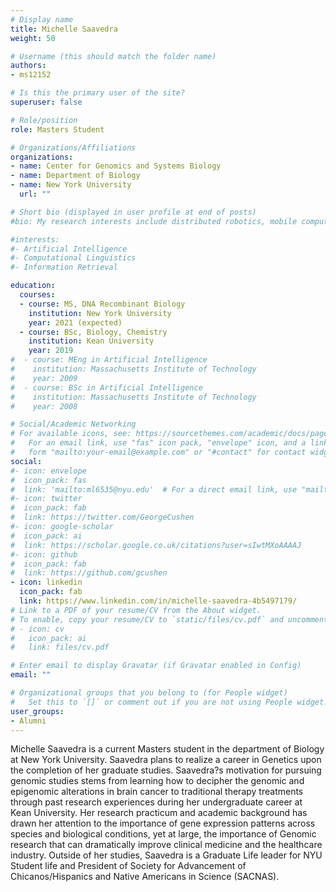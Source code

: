 ```yaml
---
# Display name
title: Michelle Saavedra
weight: 50

# Username (this should match the folder name)
authors:
- ms12152

# Is this the primary user of the site?
superuser: false

# Role/position
role: Masters Student

# Organizations/Affiliations
organizations:
- name: Center for Genomics and Systems Biology
- name: Department of Biology
- name: New York University
  url: ""

# Short bio (displayed in user profile at end of posts)
#bio: My research interests include distributed robotics, mobile computing and programmable matter.

#interests:
#- Artificial Intelligence
#- Computational Linguistics
#- Information Retrieval

education:
  courses:
  - course: MS, DNA Recombinant Biology
    institution: New York University
    year: 2021 (expected)
  - course: BSc, Biology, Chemistry
    institution: Kean University
    year: 2019
#  - course: MEng in Artificial Intelligence
#    institution: Massachusetts Institute of Technology
#    year: 2009
#  - course: BSc in Artificial Intelligence
#    institution: Massachusetts Institute of Technology
#    year: 2008

# Social/Academic Networking
# For available icons, see: https://sourcethemes.com/academic/docs/page-builder/#icons
#   For an email link, use "fas" icon pack, "envelope" icon, and a link in the
#   form "mailto:your-email@example.com" or "#contact" for contact widget.
social:
#- icon: envelope
#  icon_pack: fas
#  link: 'mailto:ml6535@nyu.edu'  # For a direct email link, use "mailto:test@example.org".
#- icon: twitter
#  icon_pack: fab
#  link: https://twitter.com/GeorgeCushen
#- icon: google-scholar
#  icon_pack: ai
#  link: https://scholar.google.co.uk/citations?user=sIwtMXoAAAAJ
#- icon: github
#  icon_pack: fab
#  link: https://github.com/gcushen
- icon: linkedin
  icon_pack: fab
  link: https://www.linkedin.com/in/michelle-saavedra-4b5497179/
# Link to a PDF of your resume/CV from the About widget.
# To enable, copy your resume/CV to `static/files/cv.pdf` and uncomment the lines below.
# - icon: cv
#   icon_pack: ai
#   link: files/cv.pdf

# Enter email to display Gravatar (if Gravatar enabled in Config)
email: ""

# Organizational groups that you belong to (for People widget)
#   Set this to `[]` or comment out if you are not using People widget.
user_groups:
- Alumni
---
```


Michelle Saavedra is a current Masters student in the department of Biology at New York
University. Saavedra plans to realize a career in Genetics upon the completion of her graduate
studies. Saavedra?s motivation for pursuing genomic studies stems from learning how to
decipher the genomic and epigenomic alterations in brain cancer to traditional therapy
treatments through past research experiences during her undergraduate career at Kean
University. Her research practicum and academic background has drawn her attention to the
importance of gene expression patterns across species and biological conditions, yet at large,
the importance of Genomic research that can dramatically improve clinical medicine and the
healthcare industry. Outside of her studies, Saavedra is a Graduate Life leader for NYU Student
life and President of Society for Advancement of Chicanos/Hispanics and Native Americans in
Science (SACNAS).


